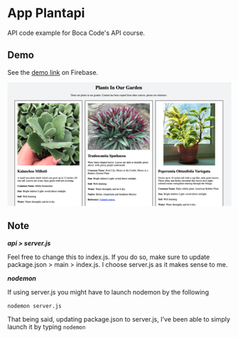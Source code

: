 # App Plantapi
API code example for Boca Code's API course.

## Demo
See the [demo link](https://jsohn-plantapi.web.app/) on Firebase. 

![Demo screen shot](https://github.com/jsohndata/app-plantapi/blob/main/images/--demo-sample.png)

## Note
***api > server.js***

Feel free to change this to index.js. If you do so, make sure to update package.json > main > index.js.
I choose server.js as it makes sense to me. 

***nodemon***

If using server.js you might have to launch nodemon by the following
```
nodemon server.js
```
That being said, updating package.json to server.js, I've been able to simply launch it by typing `nodemon`

